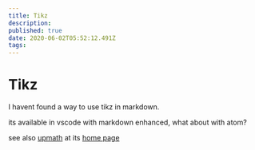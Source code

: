```yaml
---
title: Tikz
description: 
published: true
date: 2020-06-02T05:52:12.491Z
tags: 
---
```


# Tikz

I havent found a way to use tikz in markdown.

its available in vscode with markdown enhanced, what about with atom?


see also [upmath](/University/Documentation/Tikz/upmath) at its [home page](https://upmath.me/)